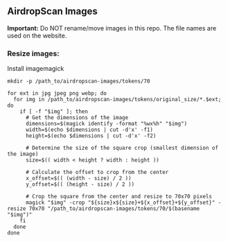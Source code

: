 ## AirdropScan Images

**Important:** Do NOT rename/move images in this repo. The file names are used on the website.

### Resize images:

Install imagemagick

```
mkdir -p /path_to/airdropscan-images/tokens/70

for ext in jpg jpeg png webp; do
  for img in /path_to/airdropscan-images/tokens/original_size/*.$ext; do
    if [ -f "$img" ]; then
      # Get the dimensions of the image
      dimensions=$(magick identify -format "%wx%h" "$img")
      width=$(echo $dimensions | cut -d'x' -f1)
      height=$(echo $dimensions | cut -d'x' -f2)

      # Determine the size of the square crop (smallest dimension of the image)
      size=$(( width < height ? width : height ))

      # Calculate the offset to crop from the center
      x_offset=$(( (width - size) / 2 ))
      y_offset=$(( (height - size) / 2 ))

      # Crop the square from the center and resize to 70x70 pixels
      magick "$img" -crop "${size}x${size}+${x_offset}+${y_offset}" -resize 70x70 "/path_to/airdropscan-images/tokens/70/$(basename "$img")"
    fi
  done
done

```

